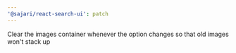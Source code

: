```yaml
---
'@sajari/react-search-ui': patch
---
```


Clear the images container whenever the option changes so that old images won't stack up
